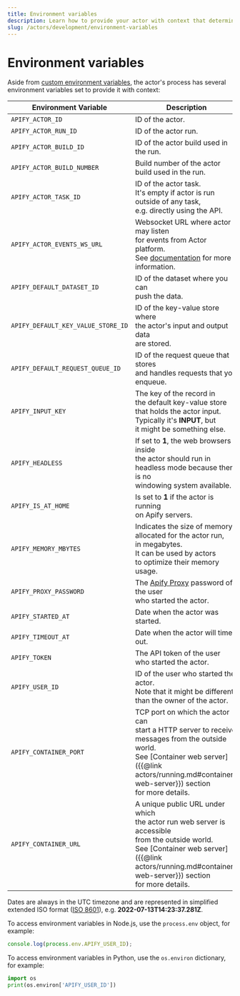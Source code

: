 ```yaml
---
title: Environment variables
description: Learn how to provide your actor with context that determines its behavior through a plethora of pre-defined environment variables offered by the Apify SDK.
slug: /actors/development/environment-variables
---
```


# [](#environment-variables) Environment variables

Aside from [custom environment variables](./source_code.md), the actor's process has several environment variables set to provide it with context:

| Environment Variable               | Description                                                                                                                                                                                                                |
|------------------------------------|----------------------------------------------------------------------------------------------------------------------------------------------------------------------------------------------------------------------------|
| `APIFY_ACTOR_ID`                   | ID of the actor.                                                                                                                                                                                                           |
| `APIFY_ACTOR_RUN_ID`               | ID of the actor run.                                                                                                                                                                                                       |
| `APIFY_ACTOR_BUILD_ID`             | ID of the actor build used in the run.                                                                                                                                                                                     |
| `APIFY_ACTOR_BUILD_NUMBER`         | Build number of the actor build used in the run.                                                                                                                                                                           |
| `APIFY_ACTOR_TASK_ID`              | ID of the actor task. <br/>It's empty if actor is run outside of any task, <br/>e.g. directly using the API.                                                                                                               |
| `APIFY_ACTOR_EVENTS_WS_URL`        | Websocket URL where actor may listen <br/>for events from Actor platform. <br/>See [documentation](https://sdk.apify.com/api/apify/class/PlatformEventManager) for more information.                                       |
| `APIFY_DEFAULT_DATASET_ID`         | ID of the dataset where you can <br/>push the data.                                                                                                                                                                        |
| `APIFY_DEFAULT_KEY_VALUE_STORE_ID` | ID of the key-value store where <br/>the actor's input and output data <br/>are stored.                                                                                                                                    |
| `APIFY_DEFAULT_REQUEST_QUEUE_ID`   | ID of the request queue that stores <br/>and handles requests that you enqueue.                                                                                                                                            |
| `APIFY_INPUT_KEY`                  | The key of the record in <br/>the default key-value store <br/>that holds the actor input. <br/>Typically it's **INPUT**, but <br/>it might be something else.                                                             |
| `APIFY_HEADLESS`                   | If set to **1**, the web browsers inside <br/>the actor should run in <br/>headless mode because there is no <br/>windowing system available.                                                                              |
| `APIFY_IS_AT_HOME`                 | Is set to **1** if the actor is running <br/>on Apify servers.                                                                                                                                                             |
| `APIFY_MEMORY_MBYTES`              | Indicates the size of memory <br/>allocated for the actor run, <br/>in megabytes. <br/>It can be used by actors <br/>to optimize their memory usage.                                                                       |
| `APIFY_PROXY_PASSWORD`             | The [Apify Proxy](/sources/proxy) password of the user <br/>who started the actor.                                                                                                                                            |
| `APIFY_STARTED_AT`                 | Date when the actor was started.                                                                                                                                                                                           |
| `APIFY_TIMEOUT_AT`                 | Date when the actor will time out.                                                                                                                                                                                         |
| `APIFY_TOKEN`                      | The API token of the user <br/>who started the actor.                                                                                                                                                                      |
| `APIFY_USER_ID`                    | ID of the user who started the actor. <br/>Note that it might be different <br/>than the owner of the actor.                                                                                                               |
| `APIFY_CONTAINER_PORT`             | TCP port on which the actor can <br/>start a HTTP server to receive <br/>messages from the outside world. <br/>See [Container web server]({{@link actors/running.md#container-web-server}}) section <br/>for more details. |
| `APIFY_CONTAINER_URL`              | A unique public URL under which <br/>the actor run web server is accessible <br/>from the outside world. <br/>See [Container web server]({{@link actors/running.md#container-web-server}}) section <br/>for more details.  |


Dates are always in the UTC timezone and are represented in simplified extended ISO format ([ISO 8601](https://en.wikipedia.org/wiki/ISO_8601)), e.g. **2022-07-13T14:23:37.281Z**.

To access environment variables in Node.js, use the `process.env` object, for example:

```js
console.log(process.env.APIFY_USER_ID);
```

To access environment variables in Python, use the `os.environ` dictionary, for example:

```python
import os
print(os.environ['APIFY_USER_ID'])
```
